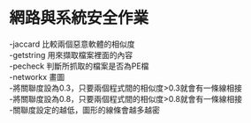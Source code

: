 # 網路與系統安全作業
-jaccard 比較兩個惡意軟體的相似度  
-getstring 用來擷取檔案裡面的內容  
-pecheck 判斷所抓取的檔案是否為PE檔  
-networkx 畫圖  
-將關聯度設為0.3，只要兩個程式間的相似度>0.3就會有一條線相接  
-將關聯度設為0.8，只要兩個程式間的相似度>0.8就會有一條線相接  
-關聯度設定的越低，圖形的線條會越多越密
